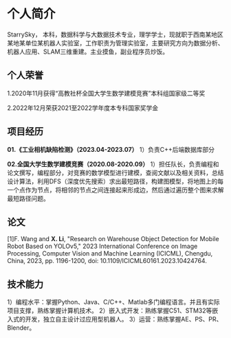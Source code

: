 # 个人简介
StarrySky， 本科，数据科学与大数据技术专业，理学学士，现就职于西南某地区某地某单位某机器人实验室，工作职责为管理实验室，主要研究方向为数据分析、机器人应用、SLAM三维重建。主业摸鱼，副业程序员炒饭。
## 个人荣誉
1.2020年11月获得“高教社杯全国大学生数学建模竞赛”本科组国家级二等奖

2.2022年12月荣获2021至2022学年度本专科国家奖学金

## 项目经历
**01.《工业相机缺陷检测》（2023.04-2023.07）**
1）负责C++后端数据库部分

**02.全国大学生数学建模竞赛（2020.08-2020.09）**
1）担任队长，负责编程和论文撰写，编程部分，对竞赛的数学模型进行建模，查阅文献以及相关资料，总结设计算法，利用DFS（深度优先搜索）求出最短路径，构建图模型，将地图上的每一个点作为节点，将相邻的节点之间连接起来形成边，然后通过遍历整个图来求解最短路径问题。

## 论文
[1]F. Wang and **X. Li**, "Research on Warehouse Object Detection for Mobile Robot Based on YOLOv5," 2023 International Conference on Image Processing, Computer Vision and Machine Learning (ICICML), Chengdu, China, 2023, pp. 1196-1200, doi: 10.1109/ICICML60161.2023.10424764.

## 技术能力
1）编程水平：掌握Python、Java、C/C++、Matlab多门编程语言。并且有实际项目支撑，熟练掌握计算机技术。
2）嵌入式开发：熟练掌握C51、STM32等嵌入式的开发，独立自主设计过应用型机器人。
3）运营：熟练掌握AE、PS、PR、Blender。
          




